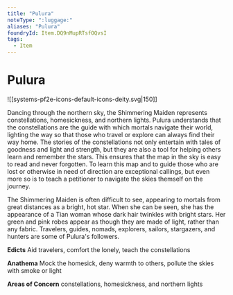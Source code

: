 ```yaml
---
title: "Pulura"
noteType: ":luggage:"
aliases: "Pulura"
foundryId: Item.DQ9nMupRTsfOQvsI
tags:
  - Item
---
```


# Pulura
![[systems-pf2e-icons-default-icons-deity.svg|150]]

Dancing through the northern sky, the Shimmering Maiden represents constellations, homesickness, and northern lights. Pulura understands that the constellations are the guide with which mortals navigate their world, lighting the way so that those who travel or explore can always find their way home. The stories of the constellations not only entertain with tales of goodness and light and strength, but they are also a tool for helping others learn and remember the stars. This ensures that the map in the sky is easy to read and never forgotten. To learn this map and to guide those who are lost or otherwise in need of direction are exceptional callings, but even more so is to teach a petitioner to navigate the skies themself on the journey.

The Shimmering Maiden is often difficult to see, appearing to mortals from great distances as a bright, hot star. When she can be seen, she has the appearance of a Tian woman whose dark hair twinkles with bright stars. Her green and pink robes appear as though they are made of light, rather than any fabric. Travelers, guides, nomads, explorers, sailors, stargazers, and hunters are some of Pulura's followers.

**Edicts** Aid travelers, comfort the lonely, teach the constellations

**Anathema** Mock the homesick, deny warmth to others, pollute the skies with smoke or light

**Areas of Concern** constellations, homesickness, and northern lights
